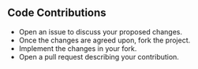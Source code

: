 ## Code Contributions
* Open an issue to discuss your proposed changes.
* Once the changes are agreed upon, fork the project.
* Implement the changes in your fork.
* Open a pull request describing your contribution.
